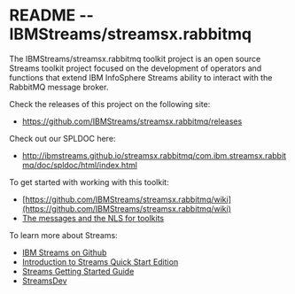 # README -- IBMStreams/streamsx.rabbitmq

The IBMStreams/streamsx.rabbitmq toolkit project is an open source Streams toolkit project focused on the development of operators and functions that extend IBM InfoSphere Streams ability to interact with the RabbitMQ message broker.

Check the releases of this project on the following site:
* https://github.com/IBMStreams/streamsx.rabbitmq/releases

Check out our SPLDOC here: 
* http://ibmstreams.github.io/streamsx.rabbitmq/com.ibm.streamsx.rabbitmq/doc/spldoc/html/index.html

To get started with working with this toolkit:
* [https://github.com/IBMStreams/streamsx.rabbitmq/wiki](https://github.com/IBMStreams/streamsx.rabbitmq/wiki)
* [The messages and the NLS for toolkits](https://github.com/IBMStreams/administration/wiki/Messages-and-National-Language-Support-for-toolkits)


To learn more about Streams:

* [IBM Streams on Github](http://ibmstreams.github.io)
* [Introduction to Streams Quick Start Edition](http://ibmstreams.github.io/streamsx.documentation/docs/4.2/qse-intro/)
* [Streams Getting Started Guide](http://ibmstreams.github.io/streamsx.documentation/docs/4.2/qse-getting-started/)
* [StreamsDev](https://developer.ibm.com/streamsdev/)

